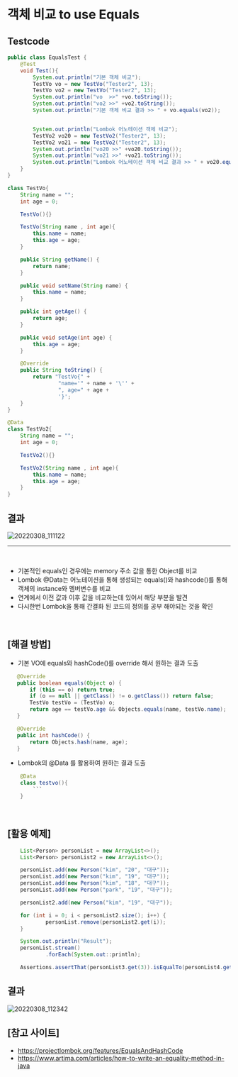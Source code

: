 # 객체 비교 to use Equals

## Testcode

``` java
public class EqualsTest {
    @Test
    void Test(){
        System.out.println("기본 객체 비교");
        TestVo vo = new TestVo("Tester2", 13);
        TestVo vo2 = new TestVo("Tester2", 13);
        System.out.println("vo  >>" +vo.toString());
        System.out.println("vo2 >>" +vo2.toString());
        System.out.println("기본 객체 비교 결과 >> " + vo.equals(vo2));


        System.out.println("Lombok 어노테이션 객체 비교");
        TestVo2 vo20 = new TestVo2("Tester2", 13);
        TestVo2 vo21 = new TestVo2("Tester2", 13);
        System.out.println("vo20 >>" +vo20.toString());
        System.out.println("vo21 >>" +vo21.toString());
        System.out.println("Lombok 어노테이션 객체 비교 결과 >> " + vo20.equals(vo21));
    }
}

class TestVo{
    String name = "";
    int age = 0;

    TestVo(){}

    TestVo(String name , int age){
        this.name = name;
        this.age = age;
    }

    public String getName() {
        return name;
    }

    public void setName(String name) {
        this.name = name;
    }

    public int getAge() {
        return age;
    }

    public void setAge(int age) {
        this.age = age;
    }

    @Override
    public String toString() {
        return "TestVo{" +
                "name='" + name + '\'' +
                ", age=" + age +
                '}';
    }    
}

@Data
class TestVo2{
    String name = "";
    int age = 0;

    TestVo2(){}

    TestVo2(String name , int age){
        this.name = name;
        this.age = age;
    }
}                         
```


## 결과
![20220308_111122](https://user-images.githubusercontent.com/39556223/157152395-446cbacc-1dff-4fc3-82f2-34e64544961f.png)

------
<br> 


- 기본적인 equals인 경우에는 memory 주소 값을 통한 Object를 비교
- Lombok @Data는 어노테이션을 통해 생성되는 equals()와 hashcode()를 통해 객체의 instance와 멤버변수를 비교
- 연계에서 이전 값과 이후 값을 비교하는데 있어서 해당 부분을 발견
- 다시한번 Lombok을 통해 간결화 된 코드의 정의를 공부 해야되는 것을 확인

<br> 

## [해결 방법]
- 기본 VO에 equals와 hashCode()를 override 해서 원하는 결과 도출
```java
   @Override
   public boolean equals(Object o) {
       if (this == o) return true;
       if (o == null || getClass() != o.getClass()) return false;
       TestVo testVo = (TestVo) o;
       return age == testVo.age && Objects.equals(name, testVo.name);
   }

   @Override
   public int hashCode() {
       return Objects.hash(name, age);
   }
```

- Lombok의 @Data 를 활용하여 원하는 결과 도출
```java
    @Data
    class testvo(){
        ```
    }
```

<br> 


## [활용 예제]
```java
    List<Person> personList = new ArrayList<>();
    List<Person> personList2 = new ArrayList<>();

    personList.add(new Person("kim", "20", "대구"));
    personList.add(new Person("kim", "19", "대구"));
    personList.add(new Person("kim", "18", "대구"));
    personList.add(new Person("park", "19", "대구"));

    personList2.add(new Person("kim", "19", "대구"));

    for (int i = 0; i < personList2.size(); i++) {
            personList.remove(personList2.get(i));
    }

    System.out.println("Result");
    personList.stream()
            .forEach(System.out::println);

    Assertions.assertThat(personList3.get(3)).isEqualTo(personList4.get(0));
```
## 결과

![20220308_112342](https://user-images.githubusercontent.com/39556223/157153746-08266510-506a-4a1e-9b7f-2dc5a9ede750.png)
<br>

## [참고 사이트]
- https://projectlombok.org/features/EqualsAndHashCode
- https://www.artima.com/articles/how-to-write-an-equality-method-in-java
